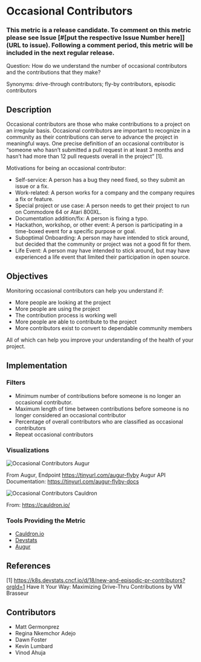 # Occasional Contributors

### This metric is a release candidate. To comment on this metric please see Issue [#[put the respective Issue Number here]](URL to issue). Following a comment period, this metric will be included in the next regular release.

Question: How do we understand the number of occasional contributors and the contributions that they make?

Synonyms: drive-through contributors; fly-by contributors, episodic contributors

## Description
Occasional contributors are those who make contributions to a project on an irregular basis. Occasional contributors are important to recognize in a community as their contributions can serve to advance the project in meaningful ways. One precise definition of an occasional contributor is “someone who hasn’t submitted a pull request in at least 3 months and hasn’t had more than 12 pull requests overall in the project” [1]. 

Motivations for being an occasional contributor:
- Self-service: A person has a bug they need fixed, so they submit an issue or a fix. 
- Work-related: A person works for a company and the company requires a fix or feature. 
- Special project or use case: A person needs to get their project to run on Commodore 64 or Atari 800XL.
- Documentation addition/fix: A person is fixing a typo.
- Hackathon, workshop, or other event: A person is participating in a time-boxed event for a specific purpose or goal.
- Suboptimal Onboarding: A person may have intended to stick around, but decided that the community or project was not a good fit for them.
- Life Event: A person may have intended to stick around, but may have experienced a life event that limited their participation in open source.

## Objectives
Monitoring occasional contributors can help you understand if:
- More people are looking at the project 
- More people are using the project 
- The contribution process is working well
- More people are able to contribute to the project 
- More contributors exist to convert to dependable community members 

All of which can help you improve your understanding of the health of your project.

## Implementation

### Filters
- Minimum number of contributions before someone is no longer an occasional contributor. 
- Maximum length of time between contributions before someone is no longer considered an occasional contributor 
- Percentage of overall contributors who are classified as occasional contributors
- Repeat occasional contributors 

### Visualizations

![Occasional Contributors Augur](https://github.com/chaoss/wg-common/blob/main/focus-areas/people/images/occasional-augur.png)

From Augur, Endpoint https://tinyurl.com/augur-flyby 
Augur API Documentation: https://tinyurl.com/augur-flyby-docs 

![Occasional Contributors Cauldron](https://github.com/chaoss/wg-common/blob/main/focus-areas/people/images/occasional-caudron.png)

From: https://cauldron.io/

### Tools Providing the Metric
- [Cauldron.io](https://cauldron.io/)
- [Devstats](https://devstats.cncf.io/)
- [Augur](https://github.com/chaoss/augur)

## References
[1] https://k8s.devstats.cncf.io/d/18/new-and-episodic-pr-contributors?orgId=1 
Have It Your Way: Maximizing Drive-Thru Contributions by VM Brasseur 

## Contributors
- Matt Germonprez
- Regina Nkemchor Adejo
- Dawn Foster
- Kevin Lumbard
- Vinod Ahuja

